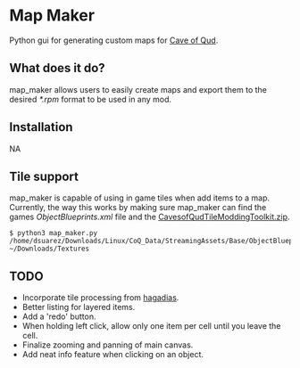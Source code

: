 Map Maker
================================================================================

Python gui for generating custom maps for [Cave of Qud](http://www.cavesofqud.com/).


What does it do?
--------------------------------------------------------------------------------

map_maker allows users to easily create maps and export them to the desired _*.rpm_ 
format to be used in any mod.

Installation
--------------------------------------------------------------------------------

NA

Tile support
--------------------------------------------------------------------------------

map_maker is capable of using in game tiles when add items to a map. Currently, 
the way this works by making sure map_maker can find the games _ObjectBlueprints.xml_ 
file and the [CavesofQudTileModdingToolkit.zip](https://www.dropbox.com/s/g8coebnzoqfema9/CavesofQudTileModdingToolkit.zip?dl=0).

```
$ python3 map_maker.py /home/dsuarez/Downloads/Linux/CoQ_Data/StreamingAssets/Base/ObjectBlueprints.xml ~/Downloads/Textures
```

TODO
--------------------------------------------------------------------------------

* Incorporate tile processing from [hagadias](https://github.com/TrashMonks/hagadias).
* Better listing for layered items.
* Add a 'redo' button.
* When holding left click, allow only one item per cell until you leave the cell.
* Finalize zooming and panning of main canvas.
* Add neat info feature when clicking on an object.
